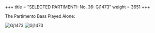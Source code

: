 +++
title = "SELECTED PARTIMENTI: No. 36: Gj1473"
weight = 3651
+++

The Partimento Bass Played Alone:

![Gj1473](/img/36FenBk6p1.jpg)
![Gj1473](/img/36FenBk6p2.jpg)
